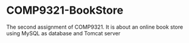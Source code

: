 # COMP9321-BookStore
The second assignment of COMP9321. It is about an online book store using MySQL as database and Tomcat server
